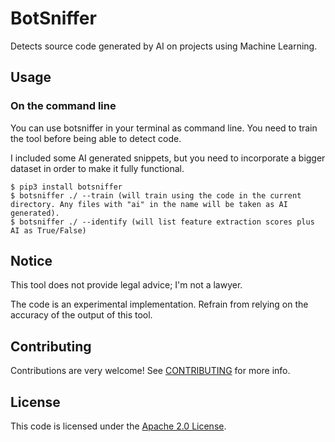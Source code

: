 # BotSniffer

Detects source code generated by AI on projects using Machine Learning.

## Usage

### On the command line

You can use botsniffer in your terminal as command line. You need to train the tool before being able to detect code.

I included some AI generated snippets, but you need to incorporate a bigger dataset in order to make it fully functional.

```
$ pip3 install botsniffer
$ botsniffer ./ --train (will train using the code in the current directory. Any files with "ai" in the name will be taken as AI generated).
$ botsniffer ./ --identify (will list feature extraction scores plus AI as True/False)
```

## Notice

This tool does not provide legal advice; I'm not a lawyer.

The code is an experimental implementation. Refrain from relying on the accuracy of the output of this tool.

## Contributing

Contributions are very welcome! See [CONTRIBUTING](CONTRIBUTING.md) for more info.

## License

This code is licensed under the [Apache 2.0 License](LICENSE).
